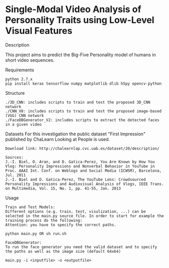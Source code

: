 # Single-Modal Video Analysis of Personality Traits using Low-Level Visual Features

Description

This project aims to predict the Big-Five Personality model of humans in short video sequences.

Requirements

    python 2.7.x
    pip install keras tensorflow numpy matplotlib dlib h5py opencv-python

Structure

    ./3D_CNN: includes scripts to train and test the proposed 3D_CNN network
    ./CNN_V8: includes scripts to train and test the proposed image-based (VGG) CNN network
    ./FaceDBGenerator_V2: includes scripts to extract the detected faces in a given video
    
Datasets
    For this investigation the public dataset "First Impression" published by ChaLearn Looking at People is used.
    
    Download link: http://chalearnlap.cvc.uab.es/dataset/20/description/
    
    Sources:
    J.-I. Biel, O. Aran, and D. Gatica-Perez, You Are Known by How You Vlog: Personality Impressions and Nonverbal Behavior in YouTube in Proc. AAAI Int. Conf. on Weblogs and Social Media (ICWSM), Barcelona, Jul. 2011
    J.-I. Biel and D. Gatica-Perez, The YouTube Lens: Crowdsourced Personality Impressions and Audiovisual Analysis of Vlogs, IEEE Trans. on Multimedia, Vol. 15, No. 1, pp. 41-55, Jan. 2013

Usage

    Train and Test Models:
    Different options (e.g. train, test, visulization, ...) can be selected in the main.py source file. In order to start for example the training process do the following:
    Attention: you have to specify the correct paths.
 
    python main.py OR sh run.sh

    FaceDBGenerator:
    To run the face generator you need the valid dataset and to specify the paths as well as the image size (default 64x64)
    
    main.py -i <inputfile> -o <outputfile>
